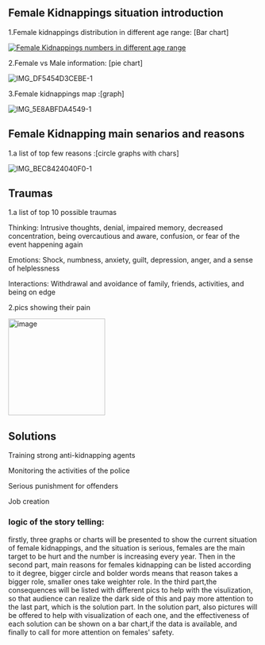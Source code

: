 ## Female Kidnappings situation introduction

1.Female kidnappings distribution in different age range: [Bar chart]



<div class='tableauPlaceholder' id='viz1664253418736' style='position: relative'><noscript><a href='#'><img alt='Female Kidnappings numbers in different age range ' src='https:&#47;&#47;public.tableau.com&#47;static&#47;images&#47;fb&#47;fbi_femaleage&#47;Sheet1&#47;1_rss.png' style='border: none' /></a></noscript><object class='tableauViz'  style='display:none;'><param name='host_url' value='https%3A%2F%2Fpublic.tableau.com%2F' /> <param name='embed_code_version' value='3' /> <param name='site_root' value='' /><param name='name' value='fbi_femaleage&#47;Sheet1' /><param name='tabs' value='no' /><param name='toolbar' value='yes' /><param name='static_image' value='https:&#47;&#47;public.tableau.com&#47;static&#47;images&#47;fb&#47;fbi_femaleage&#47;Sheet1&#47;1.png' /> <param name='animate_transition' value='yes' /><param name='display_static_image' value='yes' /><param name='display_spinner' value='yes' /><param name='display_overlay' value='yes' /><param name='display_count' value='yes' /><param name='language' value='en-US' /><param name='filter' value='publish=yes' /></object></div>               


2.Female vs Male information: [pie chart]

![IMG_DF5454D3CEBE-1](https://user-images.githubusercontent.com/100476425/192430628-f42f30a0-de16-4069-ad59-dc0059abb96d.jpeg)


3.Female kidnappings map :[graph]

![IMG_5E8ABFDA4549-1](https://user-images.githubusercontent.com/100476425/192431560-fef62830-dcb9-49da-83ac-7e4788904bf0.jpeg)



## Female Kidnapping main senarios and reasons

1.a list of top few reasons :[circle graphs with chars]

![IMG_BEC8424040F0-1](https://user-images.githubusercontent.com/100476425/192434635-0dddaba3-d71d-4bb9-b2f0-7601507237e3.jpeg)




## Traumas 

1.a list of top 10 possible traumas

Thinking: Intrusive thoughts, denial, impaired memory, decreased concentration, being overcautious and aware, confusion, or fear of the event happening again

Emotions: Shock, numbness, anxiety, guilt, depression, anger, and a sense of helplessness

Interactions: Withdrawal and avoidance of family, friends, activities, and being on edge



2.pics showing their pain

<img width="195" alt="image" src="https://user-images.githubusercontent.com/100476425/192436399-7979a0b5-1856-4cc6-b0d7-abfa7f88fcc3.png">



## Solutions 

Training strong anti-kidnapping agents

Monitoring the activities of the police

Serious punishment for offenders

Job creation


### logic of the story telling:

firstly, three graphs or charts will be presented to show the current situation of female kidnappings, and the situation is serious, females are the main target to be hurt and the number is increasing every year. Then in the second part, main reasons for females kidnapping can be listed according to it degree, bigger circle and bolder words means that reason takes a bigger role, smaller ones take weighter role. In the third part,the consequences will be listed with different pics to help with the visulization, so that audience can realize the dark side of this and pay more attention to the last part, which is the solution part. In the solution part, also pictures will be offered to help with visualization of each one, and the effectiveness of each solution can be shown on a bar chart,if the data is available, and finally to call for more attention on females' safety.




